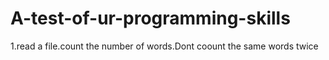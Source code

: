 A-test-of-ur-programming-skills
===============================

1.read a file.count the number of words.Dont coount the same words twice
